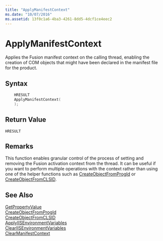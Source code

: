 ```yaml
---
title: "ApplyManifestContext"
ms.date: "10/07/2016"
ms.assetid: 13f0c1a6-4ba3-4261-8dd5-4dcf1ce4eec2
---
```

# ApplyManifestContext

Applies the Fusion manifest context on the calling thread, enabling the creation of COM objects that might have been declared in the manifest file for the product.  
  
## Syntax  
  
```cpp  
    HRESULT  
    ApplyManifestContext(  
    );  
```  
  
## Return Value  

 `HRESULT`  
  
## Remarks  

 This function enables granular control of the process of setting and removing the Fusion activation context from the thread. It can be useful if you want to perform multiple operations with the context rather than using one of the helper functions such as [CreateObjectFromProgId](../../extensions/express-api-reference/createobjectfromprogid.md) or [CreateObjectFromCLSID](../../extensions/express-api-reference/createobjectfromclsid.md).  
  
## See Also  

 [GetPropertyValue](../../extensions/express-api-reference/getpropertyvalue.md)   
 [CreateObjectFromProgId](../../extensions/express-api-reference/createobjectfromprogid.md)   
 [CreateObjectFromCLSID](../../extensions/express-api-reference/createobjectfromclsid.md)   
 [ApplyIISEnvironmentVariables](../../extensions/express-api-reference/applyiisenvironmentvariables.md)   
 [ClearIISEnvironmentVariables](../../extensions/express-api-reference/cleariisenvironmentvariables.md)   
 [ClearManifestContext](../../extensions/express-api-reference/clearmanifestcontext.md)
